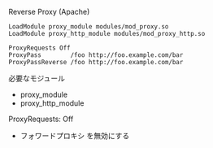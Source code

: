 Reverse Proxy (Apache)

```
LoadModule proxy_module modules/mod_proxy.so
LoadModule proxy_http_module modules/mod_proxy_http.so

ProxyRequests Off
ProxyPass        /foo http://foo.example.com/bar
ProxyPassReverse /foo http://foo.example.com/bar
```

必要なモジュール
- proxy_module
- proxy_http_module

ProxyRequests: Off
- フォワードプロキシ を無効にする
